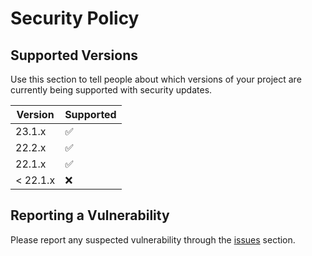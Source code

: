 # Security Policy

## Supported Versions

Use this section to tell people about which versions of your project are
currently being supported with security updates.

| Version | Supported          |
| ------- | ------------------ |
| 23.1.x   | :white_check_mark: |
| 22.2.x   | :white_check_mark: |
| 22.1.x   | :white_check_mark: |
| < 22.1.x   | :x:                |

## Reporting a Vulnerability

Please report any suspected vulnerability through the [issues](../../issues) section.
